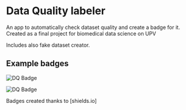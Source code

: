 # Data Quality labeler

An app to automatically check dataset quality and create a badge for it. Created as a final project for biomedical data science on UPV

Includes also fake dataset creator.

## Example badges
![DQ Badge](https://img.shields.io/badge/dynamic/json?url=https%3A%2F%2Fraw.githubusercontent.com%2Fannapanfil%2Fdata_quality_labeler%2Fmain%2F./badge_data.json&query=%24.missing_percentage&label=missing_percentage)

![DQ Badge](https://img.shields.io/badge/dynamic/json?url=https%3A%2F%2Fraw.githubusercontent.com%2Fannapanfil%2Fdata_quality_labeler%2Fmain%2F./badge_data.json&query=%24.most_missing_column&label=most_missing_column)


Badges created thanks to [shields.io]